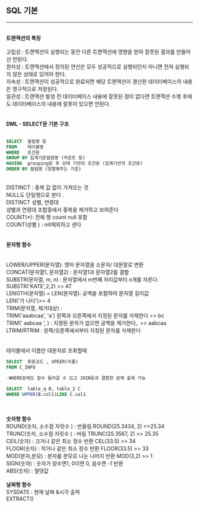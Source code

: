 ## SQL 기본

---

<br>
<strong>트랜잭션의 특징</strong>
<br>
<br>
고립성 : 
트랜잭션이 실행되는 동안 다른 트랜잭션에 영향을 받아 잘못된 결과를 만들어선 안된다.
<br>
원자성 : 트랜잭션에서 정의된 연산은 모두 성공적으로 실행되던지 아니면 전혀 실행되지 않은 상태로 있어야 한다.<br>
지속성 : 트랜잭션이 성공적으로 완료되면 해당 트랜잭션이 갱신한 데이터베이스의 내용은 영구적으로 저장된다.<br>
일관성 : 트랜잭션 발생 전 데이터베이스 내용에 잘못된 점이 없다면 트랜잭션 수행 후에도 데이터베이스의 내용에 잘못이 있으면 안된다. <br>
<br>
<br>
<strong>DML - SELECT문 기본 구조</strong><br>
<br>

```sql
SELECT  컬럼명 등
FROM    테이블명
WHERE   조건문
GROUP BY 집계기준컬럼명 (카운트 등)
HAVING  grouping된 후 상태 기반의 조건문 (집계기반의 조건문)
ORDER BY 컬럼명 (정렬해주는 기준)
```

<br>
DISTINCT : 중복 값 없이 가져오는 것 
<br> NULL도 단일행으로 본다 .<br>
DISTINCT 성별, 연령대 <br>
성별과 연령대 조합중에서 중복을 제거하고 보여준다
<br>
COUNT(*): 전체 행 count null 포함 <br>
COUNT(성별 ) : nill제외하고 센다 <br>
<br>
<br>
<strong>문자형 함수</strong><br>
<br>
<br>LOWER/UPPER(문자열): 영어 문자열을 소문자/ 대문잘로 변환<br>
CONCAT(문자열1, 문자열2) : 문자열1과 문자열2를 결합 <br>
SUBSTR(문자열, m, n) : 문자열에서 m번째 자리값부터 n개를 자른다.<br>
SUBSTR('KATE',2,2) >> AT<br>
LENGTH(문자열) = LEN(문자열): 공백을 포함하여 문자열 길이값 <br>LEN('가 나다')>> 4
<br>
TRIM(문자열, 제거대상) : <br>TRIM('aaabcaa', 'a') 왼쪽과 오른쪽에서 지정된 문자를 삭제한다 >> bc<br>
TRIM(' aabcaa ', ) : 지정된 문자가 없으면 공백을 제거한다,. >> aabcaa<br>
LTRIM/RTRIM : 왼쪽/오른쪽에서부터 지정된 문자를 삭제한다<br>
<br>
<br>
테이블에서 이름만 대문자로 조회할때 <br>

```sql
SELECT  회원코드 , UPEER(이름)
FROM C_INFO

-WHERE문에도 함수 들어갈 수 있고 JOIN등과 결합한 문제 출제 가능

SELECT  table_q B, table_2 C
WHERE UPPER(B.col1)LIKE C.col1

```

<br>
<br>
<strong>숫자형 함수</strong><br>
ROUND(숫자, 소수점 자릿수 ) : 반올림 ROUND(25.3434, 2) >>25.34
 <br>TRUNC(숫자, 소수점 자릿수 ) : 버림 TRUNC(25.3567, 2) >> 25.35<br>
 CEIL(숫자) : 크거나 같은 최소 정수 반환 CEL(33.5) >> 34<br>
 FLOOR(숫자) : 작거나 같은 최소 정수 반환 FLOOR(33.5) >> 33<br>
 MOD(분자,분모) : 분자를 분모로 나눈 나머지 반환 MOD(3,2) >> 1<br>
 SIGN(숫자) : 숫자가 양수면1, 0이면 0, 음수면 -1 반환<br>
 ABS(숫자) : 절댓값<br>
 <br>
 <strong>날짜형 함수</strong><br>
 SYSDATE : 현재 날짜 &시각 출력 <br>
 EXTRACT()
